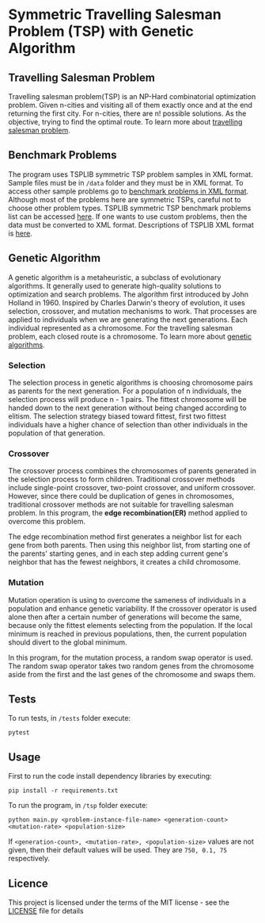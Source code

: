 # Symmetric Travelling Salesman Problem (TSP) with Genetic Algorithm


## Travelling Salesman Problem
Travelling salesman problem(TSP) is an NP-Hard combinatorial optimization problem. Given n-cities
and visiting all of them exactly once and at the end returning the first city. For n-cities, there are n! possible solutions.
As the objective, trying to find the optimal route. To learn more about [travelling salesman problem](https://en.wikipedia.org/wiki/Travelling_salesman_problem).


## Benchmark Problems
The program uses TSPLIB symmetric TSP problem samples in XML format. Sample files must be in ```/data``` folder and they must be in XML format.
To access other sample problems go to [benchmark problems in XML format](http://comopt.ifi.uni-heidelberg.de/software/TSPLIB95/XML-TSPLIB/instances/).
Although most of the problems here are symmetric TSPs, careful not to choose other problem types. TSPLIB symmetric TSP benchmark problems list can be accessed 
[here](http://comopt.ifi.uni-heidelberg.de/software/TSPLIB95/tsp/). If one wants to use custom problems, then the data must be converted to XML format.
Descriptions of TSPLIB XML format is [here](http://comopt.ifi.uni-heidelberg.de/software/TSPLIB95/XML-TSPLIB/Description.pdf).


## Genetic Algorithm
A genetic algorithm is a metaheuristic, a subclass of evolutionary algorithms. It generally used to generate high-quality solutions to optimization and search problems. The algorithm first introduced by John Holland in 1960. Inspired by Charles Darwin's theory of evolution, it uses selection, crossover, and mutation mechanisms to work. That processes are applied to individuals when we are generating the next generations. Each individual represented as a chromosome. For the travelling salesman problem, each closed route is a chromosome. To learn more about [genetic algorithms](https://en.wikipedia.org/wiki/Genetic_algorithm).


### Selection
The selection process in genetic algorithms is choosing chromosome pairs as parents for the next generation. For a population of n individuals, the selection process will produce n - 1 pairs. The fittest chromosome will be handed down to the next generation without being changed according to elitism. The selection strategy biased toward fittest, first two fittest individuals have a higher chance of selection than other individuals in the population of that generation.


### Crossover
The crossover process combines the chromosomes of parents generated in the selection process to form children. Traditional crossover methods include single-point crossover, two-point crossover, and uniform crossover. However, since there could be duplication of genes in chromosomes, traditional crossover methods are not suitable for travelling salesman problem. In this program, the **edge recombination(ER)** method applied to overcome this problem.

The edge recombination method first generates a neighbor list for each gene from both parents. Then using this neighbor list, from starting one of the parents' starting genes, and in each step adding current gene's neighbor that has the fewest neighbors, it creates a child chromosome. 


### Mutation
Mutation operation is using to overcome the sameness of individuals in a population and enhance genetic variability. If the crossover operator is used alone then after a certain number of generations will become the same, because only the fittest elements selecting from the population. If the local minimum is reached in previous populations, then, the current population should divert to the global minimum.

In this program, for the mutation process, a random swap operator is used. The random swap operator takes two random genes from the chromosome aside from the first and the last genes of the chromosome and swaps them.


## Tests
To run tests, in ```/tests``` folder execute:
```
pytest
```


## Usage
First to run the code install dependency libraries by executing:
```
pip install -r requirements.txt
```
To run the program, in ```/tsp``` folder execute:
```
python main.py <problem-instance-file-name> <generation-count> <mutation-rate> <population-size>
```
If ```<generation-count>, <mutation-rate>, <population-size>``` values are not given, then their default values will be used. They are ```750, 0.1, 75``` respectively.


## Licence
This project is licensed under the terms of the MIT license - see the [LICENSE](LICENSE.md) file for details